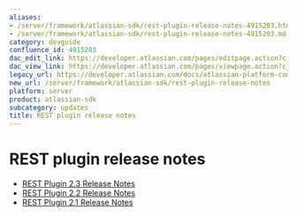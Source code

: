 ```yaml
---
aliases:
- /server/framework/atlassian-sdk/rest-plugin-release-notes-4915203.html
- /server/framework/atlassian-sdk/rest-plugin-release-notes-4915203.md
category: devguide
confluence_id: 4915203
dac_edit_link: https://developer.atlassian.com/pages/editpage.action?cjm=wozere&pageId=4915203
dac_view_link: https://developer.atlassian.com/pages/viewpage.action?cjm=wozere&pageId=4915203
legacy_url: https://developer.atlassian.com/docs/atlassian-platform-common-components/rest-api-development/rest-plugin-release-notes
new_url: /server/framework/atlassian-sdk/rest-plugin-release-notes
platform: server
product: atlassian-sdk
subcategory: updates
title: REST plugin release notes
---
```

# REST plugin release notes

-   [REST Plugin 2.3 Release Notes](/server/framework/atlassian-sdk/rest-plugin-2-3-release-notes)
-   [REST Plugin 2.2 Release Notes](/server/framework/atlassian-sdk/rest-plugin-2-2-release-notes)
-   [REST Plugin 2.1 Release Notes](/server/framework/atlassian-sdk/rest-plugin-2-1-release-notes)































































































































































































































